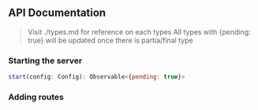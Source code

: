 ## API Documentation

> Visit ./types.md for reference on each types
> All types with {pending: true} will be updated once there is partia/final type

### Starting the server

```javascript
start(config: Config): Observable<{pending: true}>
```

### Adding routes